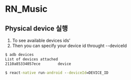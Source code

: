 # RN_Music

## Physical device 실행

1. To see available devices ids'
2. Then you can specify your device id throught --deviceId

```cmd
$ adb devices
List of devices attached
2110a85334057ece        device

$ react-native run-android --deviceId=DEVICE_ID
```

